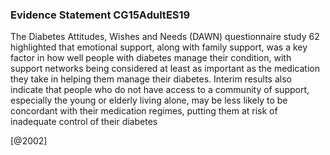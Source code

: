 ### Evidence Statement CG15AdultES19
The Diabetes Attitudes, Wishes and Needs (DAWN) questionnaire study 62 highlighted that emotional support, along with family support, was a key factor in how well people with diabetes manage their condition, with support networks being considered at least as important as the medication they take in helping them manage their diabetes. Interim results also indicate that people who do not have access to a community of support, especially the young or elderly living alone, may be less likely to be concordant with their medication regimes, putting them at risk of inadequate control of their diabetes



[@2002]
